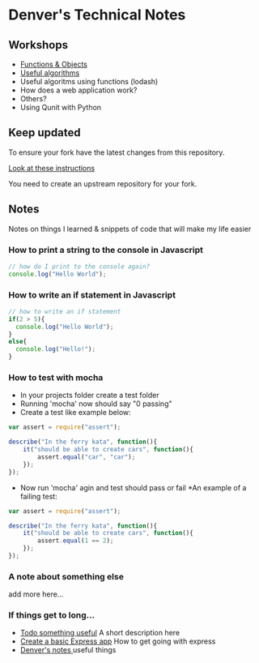 # Denver's Technical Notes

## Workshops

* [Functions & Objects](./workshops/functions_and_objects_slides.html)
* [Useful algorithms](./workshops/useful_algorithms.md)
* Useful algoritms using functions (lodash)
* How does a web application work?
* Others?
* Using Qunit with Python

## Keep updated

To ensure your fork have the latest changes from this repository.

[Look at these instructions](https://help.github.com/articles/configuring-a-remote-for-a-fork/)

You need to create an upstream repository for your fork.

## Notes

Notes on things I learned & snippets of code that will make my life easier

### How to print a string to the console in Javascript

```javascript
// how do I print to the console again?
console.log("Hello World");
```

### How to write an if statement in Javascript

```javascript
// how to write an if statement
if(2 > 5){
  console.log("Hello World");
}
else{
  console.log("Hello!");
}
```
### How to test with mocha
* In your projects folder create a test folder
* Running 'mocha' now should say "0 passing"
* Create a test like example below:

```javascript
var assert = require("assert");

describe("In the ferry kata", function(){
    it("should be able to create cars", function(){
        assert.equal("car", "car");
    });
});
```
* Now run 'mocha' agin and test should pass or fail
*An example of a failing test:
```javascript
var assert = require("assert");

describe("In the ferry kata", function(){
    it("should be able to create cars", function(){
        assert.equal(1 == 2);
    });
});
```
### A note about something else
add more here...

### If things get to long...

* [Todo something useful](notes/my_file.md) A short description here
* [Create a basic Express app](notes/my_file.md) How to get going with express
* [Denver's notes ](denver.md) useful things
